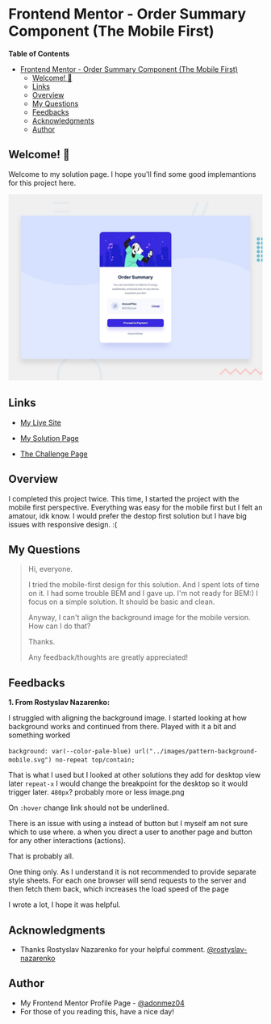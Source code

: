 # Frontend Mentor - Order Summary Component (The Mobile First)

**Table of Contents**

- [Frontend Mentor - Order Summary Component (The Mobile First)](#frontend-mentor---order-summary-component-the-mobile-first)
  - [Welcome! 👋](#welcome-)
  - [Links](#links)
  - [Overview](#overview)
  - [My Questions](#my-questions)
  - [Feedbacks](#feedbacks)
  - [Acknowledgments](#acknowledgments)
  - [Author](#author)

## Welcome! 👋

Welcome to my solution page. I hope you'll find some good implemantions for this project here.

![Order Summary Component](./design/desktop-preview.jpg)

## Links

- [My Live Site](https://adonmez04.github.io/FEM-2-Order-summary-component-mobile-first/)

- [My Solution Page](https://www.frontendmentor.io/solutions/fem2ordersummarycomponentmobilefirst-yN7sJVBxnz)

- [The Challenge Page](https://www.frontendmentor.io/challenges/order-summary-component-QlPmajDUj)

## Overview

I completed this project twice. This time, I started the project with the mobile first perspective. Everything was easy for the mobile first but I felt an amatour, idk know. I would prefer the destop first solution but I have big issues with responsive design. :(

## My Questions

> Hi, everyone.
>
> I tried the mobile-first design for this solution. And I spent lots of time on it. I had some trouble BEM and I gave up. I'm not ready for BEM:) I focus on a simple solution. It should be basic and clean.
>
> Anyway, I can't align the background image for the mobile version. How can I do that?
>
> Thanks.
>
> Any feedback/thoughts are greatly appreciated!

## Feedbacks

**1. From Rostyslav Nazarenko:**

I struggled with aligning the background image. I started looking at how background works and continued from there. Played with it a bit and something worked

`background: var(--color-pale-blue) url("../images/pattern-background-mobile.svg") no-repeat top/contain;`

That is what I used but I looked at other solutions they add for desktop view later `repeat-x`
I would change the breakpoint for the desktop so it would trigger later. `480px`? probably more or less
image.png

On `:hover` change link should not be underlined.

There is an issue with using a instead of button but I myself am not sure which to use where. a when you direct a user to another page and button for any other interactions (actions).

That is probably all.

One thing only. As I understand it is not recommended to provide separate style sheets. For each one browser will send requests to the server and then fetch them back, which increases the load speed of the page

I wrote a lot, I hope it was helpful.

## Acknowledgments

- Thanks Rostyslav Nazarenko for your helpful comment. [@rostyslav-nazarenko](https://www.frontendmentor.io/profile/rostyslav-nazarenko)

## Author

- My Frontend Mentor Profile Page - [@adonmez04](https://www.frontendmentor.io/profile/adonmez04)
- For those of you reading this, have a nice day!
